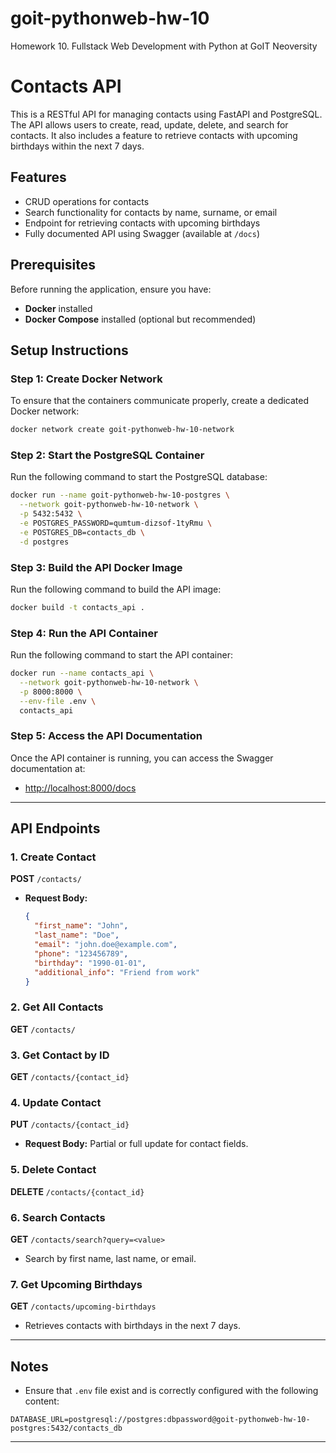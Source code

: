 # goit-pythonweb-hw-10

Homework 10. Fullstack Web Development with Python at GoIT Neoversity

# Contacts API

This is a RESTful API for managing contacts using FastAPI and PostgreSQL. The API allows users to create, read, update, delete, and search for contacts. It also includes a feature to retrieve contacts with upcoming birthdays within the next 7 days.

## Features
- CRUD operations for contacts
- Search functionality for contacts by name, surname, or email
- Endpoint for retrieving contacts with upcoming birthdays
- Fully documented API using Swagger (available at `/docs`)

## Prerequisites
Before running the application, ensure you have:
- **Docker** installed
- **Docker Compose** installed (optional but recommended)

## Setup Instructions

### Step 1: Create Docker Network
To ensure that the containers communicate properly, create a dedicated Docker network:
```bash
docker network create goit-pythonweb-hw-10-network
```

### Step 2: Start the PostgreSQL Container
Run the following command to start the PostgreSQL database:
```bash
docker run --name goit-pythonweb-hw-10-postgres \
  --network goit-pythonweb-hw-10-network \
  -p 5432:5432 \
  -e POSTGRES_PASSWORD=qumtum-dizsof-1tyRmu \
  -e POSTGRES_DB=contacts_db \
  -d postgres
```

### Step 3: Build the API Docker Image
Run the following command to build the API image:
```bash
docker build -t contacts_api .
```

### Step 4: Run the API Container
Run the following command to start the API container:
```bash
docker run --name contacts_api \
  --network goit-pythonweb-hw-10-network \
  -p 8000:8000 \
  --env-file .env \
  contacts_api
```

### Step 5: Access the API Documentation
Once the API container is running, you can access the Swagger documentation at:
- [http://localhost:8000/docs](http://localhost:8000/docs)

---

## API Endpoints

### 1. Create Contact
**POST** `/contacts/`
- **Request Body:**
  ```json
  {
    "first_name": "John",
    "last_name": "Doe",
    "email": "john.doe@example.com",
    "phone": "123456789",
    "birthday": "1990-01-01",
    "additional_info": "Friend from work"
  }
  ```

### 2. Get All Contacts
**GET** `/contacts/`

### 3. Get Contact by ID
**GET** `/contacts/{contact_id}`

### 4. Update Contact
**PUT** `/contacts/{contact_id}`
- **Request Body:** Partial or full update for contact fields.

### 5. Delete Contact
**DELETE** `/contacts/{contact_id}`

### 6. Search Contacts
**GET** `/contacts/search?query=<value>`
- Search by first name, last name, or email.

### 7. Get Upcoming Birthdays
**GET** `/contacts/upcoming-birthdays`
- Retrieves contacts with birthdays in the next 7 days.

---

## Notes
- Ensure that `.env` file exist and is correctly configured with the following content:
```env
DATABASE_URL=postgresql://postgres:dbpassword@goit-pythonweb-hw-10-postgres:5432/contacts_db
```


---
